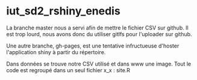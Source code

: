 # iut_sd2_rshiny_enedis

La branche master nous a servi afin de mettre le fichier CSV sur github. Il est trop lourd, nous avons donc du utiliser gitlfs pour l'uploader sur github.

Une autre branche, gh-pages, est une tentative infructueuse d'hoster l'application shiny à partir du répertoire.

Dans données se trouve notre CSV utilisé et dans www une image.
Tout le code est regroupé dans un seul fichier x_x : site.R 
